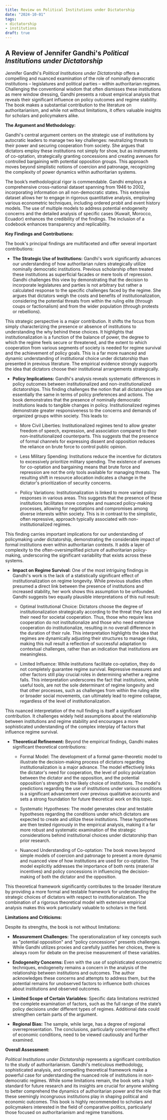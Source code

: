 ```yaml
---
title: Review on Political Institutions under Dictatorship
date: "2024-10-01"
tags:
- dictatorship
- institutions
draft: true
---
```


## A Review of Jennifer Gandhi's *Political Institutions under Dictatorship*

Jennifer Gandhi's *Political Institutions under Dictatorship* offers a compelling and nuanced examination of the role of nominally democratic institutions – legislatures and political parties – within authoritarian regimes.  Challenging the conventional wisdom that often dismisses these institutions as mere window dressing, Gandhi presents a robust empirical analysis that reveals their significant influence on policy outcomes and regime stability.  The book makes a substantial contribution to the literature on authoritarianism, and while not without limitations, it offers valuable insights for scholars and policymakers alike.


**The Argument and Methodology:**

Gandhi's central argument centers on the strategic use of institutions by autocratic leaders to manage two key challenges: neutralizing threats to their power and securing cooperation from society.  She argues that dictators employ these institutions not simply for show, but as instruments of co-optation, strategically granting concessions and creating avenues for controlled bargaining with potential opposition groups.  This approach moves beyond simplistic notions of coercion and patronage, recognizing the complexity of power dynamics within authoritarian systems.

The book’s methodological rigor is commendable. Gandhi employs a comprehensive cross-national dataset spanning from 1946 to 2002, incorporating information on all non-democratic states. This extensive dataset allows her to engage in rigorous quantitative analysis, employing various econometric techniques, including ordered probit and event history models.  The use of multiple models to address potential endogeneity concerns and the detailed analysis of specific cases (Kuwait, Morocco, Ecuador) enhances the credibility of the findings.  The inclusion of a codebook enhances transparency and replicability.


**Key Findings and Contributions:**

The book's principal findings are multifaceted and offer several important contributions:

* **The Strategic Use of Institutions:** Gandhi's work significantly advances our understanding of how authoritarian rulers strategically utilize nominally democratic institutions. Previous scholarship often treated these institutions as superficial facades or mere tools of repression. Gandhi challenges this view by demonstrating that the decision to incorporate legislatures and parties is not arbitrary but rather a calculated response to the specific challenges faced by the regime. She argues that dictators weigh the costs and benefits of institutionalization, considering the potential threats from within the ruling elite (through coups or factionalism) and from the wider population (through protests or rebellions).

This strategic perspective is a major contribution. It shifts the focus from simply characterizing the presence or absence of institutions to understanding the why behind these choices. It highlights that institutionalization is a function of the balance of power, the degree to which the regime feels secure or threatened, and the extent to which cooperation from various segments of society is needed for regime survival and the achievement of policy goals. This is a far more nuanced and dynamic understanding of institutional choice under dictatorship than presented in previous literature. The empirical evidence strongly supports the idea that dictators choose their institutional arrangements strategically.

* **Policy Implications:** Gandhi's analysis reveals systematic differences in policy outcomes between institutionalized and non-institutionalized dictatorships. This finding challenges the notion that all dictatorships are essentially the same in terms of policy preferences and actions. The book demonstrates that the presence of nominally democratic institutions leads to tangible changes in policy. Institutionalized regimes demonstrate greater responsiveness to the concerns and demands of organized groups within society. This leads to:

    - More Civil Liberties: Institutionalized regimes tend to allow greater freedom of speech, expression, and association compared to their non-institutionalized counterparts. This suggests that the presence of formal channels for expressing dissent and opposition reduces the reliance on brute force to control public opinion.

    - Less Military Spending: Institutions reduce the incentive for dictators to excessively prioritize military spending. The existence of avenues for co-optation and bargaining means that brute force and repression are not the only tools available for managing threats. The resulting shift in resource allocation indicates a change in the dictator's prioritization of security concerns.

    - Policy Variations: Institutionalization is linked to more varied policy responses in various areas. This suggests that the presence of these institutions facilitates more complex and nuanced policy-making processes, allowing for negotiations and compromises among diverse interests within society. This is in contrast to the simplistic, often repressive, approach typically associated with non-institutionalized regimes.

This finding carries important implications for our understanding of policymaking under dictatorship, demonstrating the considerable impact of formal institutions even within authoritarian contexts. It adds a layer of complexity to the often-oversimplified picture of authoritarian policy-making, underscoring the significant variability that exists across these systems.

* **Impact on Regime Survival:**  One of the most intriguing findings in Gandhi's work is the lack of a statistically significant effect of institutionalization on regime longevity. While previous studies often presumed a direct link between the presence of institutions and increased stability, her work shows this assumption to be unfounded. Gandhi suggests two equally plausible interpretations of this null result:

   - Optimal Institutional Choice: Dictators choose the degree of institutionalization strategically according to the threat they face and their need for societal cooperation. Thus, those who require less cooperation do not institutionalize and those who need extensive cooperation do institutionalize, resulting in no overall difference in the duration of their rule. This interpretation highlights the idea that regimes are dynamically adjusting their structures to manage risks, making this null result a reflection of successful adaptation to contextual challenges, rather than an indication that institutions are meaningless.

   - Limited Influence: While institutions facilitate co-optation, they do not completely guarantee regime survival. Repressive measures and other factors still play crucial roles in determining whether a regime falls. This interpretation underscores the fact that institutions, while useful tools, are not the sole determinant of regime longevity and that other processes, such as challenges from within the ruling elite or broader social movements, can ultimately lead to regime collapse, regardless of the level of institutionalization.

This nuanced interpretation of the null finding is itself a significant contribution. It challenges widely held assumptions about the relationship between institutions and regime stability and encourages a more sophisticated understanding of the complex interplay of factors that influence regime survival.

* **Theoretical Refinement:** Beyond the empirical findings, Gandhi makes significant theoretical contributions:

   - Formal Model: The development of a formal game-theoretic model to illustrate the decision-making process of dictators regarding institutionalization is a major advance. The model effectively links the dictator's need for cooperation, the level of policy polarization between the dictator and the opposition, and the potential opposition's strength to the likely choice of institutions. The model's predictions regarding the use of institutions under various conditions is a significant advancement over previous qualitative accounts and sets a strong foundation for future theoretical work on this topic.

   - Systematic Hypotheses: The model generates clear and testable hypotheses regarding the conditions under which dictators are expected to create and utilize these institutions. These hypotheses are then tested rigorously in the empirical analysis, making it a far more robust and systematic examination of the strategic considerations behind institutional choices under dictatorship than prior research.

   - Nuanced Understanding of Co-optation: The book moves beyond simple models of coercion and patronage to present a more dynamic and nuanced view of how institutions are used for co-optation. The model explicitly addresses the importance of both rents (material incentives) and policy concessions in influencing the decision-making of both the dictator and the opposition.

This theoretical framework significantly contributes to the broader literature by providing a more formal and testable framework for understanding the strategic choices of dictators with respect to institutionalization. The combination of a rigorous theoretical model with extensive empirical analysis makes this work particularly valuable to scholars in the field.

**Limitations and Criticisms:**

Despite its strengths, the book is not without limitations:

* **Measurement Challenges:** The operationalization of key concepts such as "potential opposition" and "policy concessions" presents challenges. While Gandhi utilizes proxies and carefully justifies her choices, there is always room for debate on the precise measurement of these variables.

* **Endogeneity Concerns:** Even with the use of sophisticated econometric techniques, endogeneity remains a concern in the analysis of the relationship between institutions and outcomes. The author acknowledges these concerns and attempts to address them, but the potential remains for unobserved factors to influence both choices about institutions and observed outcomes.

* **Limited Scope of Certain Variables:** Specific data limitations restricted the complete examination of factors, such as the full range of the state’s policy decisions under different types of regimes.  Additional data could strengthen certain parts of the argument.

* **Regional Bias:** The sample, while large, has a degree of regional overrepresentation. The conclusions, particularly concerning the effect of economic conditions, need to be viewed cautiously and further examined.


**Overall Assessment:**

*Political Institutions under Dictatorship* represents a significant contribution to the study of authoritarianism. Gandhi's meticulous methodology, sophisticated analysis, and compelling theoretical framework make a powerful case for understanding the nuanced role of institutions in non-democratic regimes. While some limitations remain, the book sets a high standard for future research and its insights are crucial for anyone wishing to better comprehend the dynamics of authoritarian power and the role that these seemingly incongruous institutions play in shaping political and economic outcomes.  This book is highly recommended to scholars and policymakers interested in the field of comparative politics, particularly those focused on authoritarianism and regime transitions.
